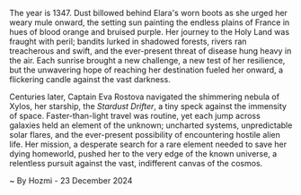 
The year is 1347.  Dust billowed behind Elara's worn boots as she urged her weary mule onward, the setting sun painting the endless plains of France in hues of blood orange and bruised purple.  Her journey to the Holy Land was fraught with peril; bandits lurked in shadowed forests, rivers ran treacherous and swift, and the ever-present threat of disease hung heavy in the air.  Each sunrise brought a new challenge, a new test of her resilience, but the unwavering hope of reaching her destination fueled her onward, a flickering candle against the vast darkness.

Centuries later, Captain Eva Rostova navigated the shimmering nebula of Xylos, her starship, the *Stardust Drifter*, a tiny speck against the immensity of space.  Faster-than-light travel was routine, yet each jump across galaxies held an element of the unknown; uncharted systems, unpredictable solar flares, and the ever-present possibility of encountering hostile alien life.  Her mission, a desperate search for a rare element needed to save her dying homeworld, pushed her to the very edge of the known universe, a relentless pursuit against the vast, indifferent canvas of the cosmos.

~ By Hozmi - 23 December 2024
